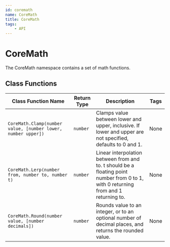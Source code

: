 ```yaml
---
id: coremath
name: CoreMath
title: CoreMath
tags:
    - API
---
```


# CoreMath

The CoreMath namespace contains a set of math functions.

## Class Functions

| Class Function Name | Return Type | Description | Tags |
| -------------- | ----------- | ----------- | ---- |
| `CoreMath.Clamp(number value, [number lower, number upper])` | `number` | Clamps value between lower and upper, inclusive. If lower and upper are not specified, defaults to 0 and 1. | None |
| `CoreMath.Lerp(number from, number to, number t)` | `number` | Linear interpolation between from and to. t should be a floating point number from 0 to 1, with 0 returning from and 1 returning to. | None |
| `CoreMath.Round(number value, [number decimals])` | `number` | Rounds value to an integer, or to an optional number of decimal places, and returns the rounded value. | None |
